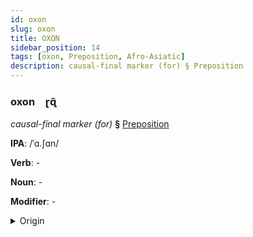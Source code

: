 ```yaml
---
id: oxon
slug: oxon
title: OXON
sidebar_position: 14
tags: [oxon, Preposition, Afro-Asiatic]
description: causal-final marker (for) § Preposition
---
```


### oxon&emsp;<span kind="abugida">ɽɋ̃</span>

*causal-final marker (for)* **§** [Preposition](../../tags/Preposition)

**IPA**: /ˈɑ.ʃɑn/

**Verb**: -

**Noun**: -

**Modifier**: -

<details>
    <summary>Origin</summary>
    Arabic, Hijazi عشان ʕašān /ʕaˈʃaːn/<br/>
    <em>Afro-Asiatic Language Family</em>
</details>